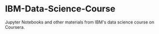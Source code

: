 # IBM-Data-Science-Course
Jupyter Notebooks and other materials from IBM's data science course on Coursera.
